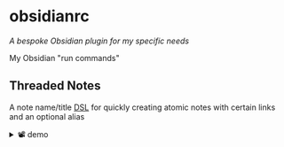 # obsidianrc

_A bespoke Obsidian plugin for my specific needs_

My Obsidian "run commands"

## Threaded Notes

A note name/title [DSL](https://en.wikipedia.org/wiki/Domain-specific_language) for quickly creating atomic notes with certain links and an optional alias

<details>
  <summary>📽 demo</summary>

https://github.com/sloanelybutsurely/obsidianrc/assets/1699281/6abd1739-3285-45c1-8ca2-dc0175c673ff

</details>
